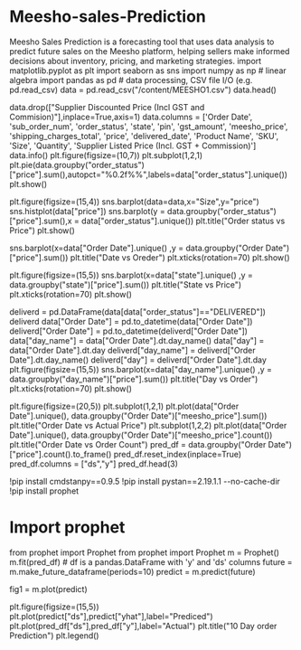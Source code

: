 # Meesho-sales-Prediction
Meesho Sales Prediction is a forecasting tool that uses data analysis to predict future sales on the Meesho platform, helping sellers make informed decisions about inventory, pricing, and marketing strategies.
import matplotlib.pyplot as plt
import seaborn as sns
import numpy as np # linear algebra
import pandas as pd # data processing, CSV file I/O (e.g. pd.read_csv)
data = pd.read_csv("/content/MEESHO1.csv")
data.head()

data.drop(["Supplier Discounted Price (Incl GST and Commision)"],inplace=True,axis=1)
data.columns = ['Order Date', 'sub_order_num', 'order_status', 'state', 'pin', 'gst_amount', 'meesho_price', 'shipping_charges_total', 'price', 'delivered_date', 'Product Name', 'SKU', 'Size', 'Quantity', 'Supplier Listed Price (Incl. GST + Commission)']
data.info()
plt.figure(figsize=(10,7))
plt.subplot(1,2,1)
plt.pie(data.groupby("order_status")["price"].sum(),autopct="%0.2f%%",labels=data["order_status"].unique())
plt.show()

plt.figure(figsize=(15,4))
sns.barplot(data=data,x="Size",y="price")
sns.histplot(data["price"])
sns.barplot(y = data.groupby("order_status")["price"].sum(),x = data["order_status"].unique())
plt.title("Order status vs Price")
plt.show()

sns.barplot(x=data["Order Date"].unique() ,y = data.groupby("Order Date")["price"].sum())
plt.title("Date vs Oreder")
plt.xticks(rotation=70)
plt.show()

plt.figure(figsize=(15,5))
sns.barplot(x=data["state"].unique() ,y = data.groupby("state")["price"].sum())
plt.title("State vs Price")
plt.xticks(rotation=70)
plt.show()

deliverd = pd.DataFrame(data[data["order_status"]=="DELIVERED"])
deliverd
data["Order Date"] = pd.to_datetime(data["Order Date"])
deliverd["Order Date"] = pd.to_datetime(deliverd["Order Date"])
data["day_name"] = data["Order Date"].dt.day_name()
data["day"] = data["Order Date"].dt.day
deliverd["day_name"] = deliverd["Order Date"].dt.day_name()
deliverd["day"] = deliverd["Order Date"].dt.day
plt.figure(figsize=(15,5))
sns.barplot(x=data["day_name"].unique() ,y = data.groupby("day_name")["price"].sum())
plt.title("Day vs Order")
plt.xticks(rotation=70)
plt.show()

plt.figure(figsize=(20,5))
plt.subplot(1,2,1)
plt.plot(data["Order Date"].unique(), data.groupby("Order Date")["meesho_price"].sum())
plt.title("Order Date vs Actual Price")
plt.subplot(1,2,2)
plt.plot(data["Order Date"].unique(), data.groupby("Order Date")["meesho_price"].count())
plt.title("Order Date vs Order Count")
pred_df = data.groupby("Order Date")["price"].count().to_frame()
pred_df.reset_index(inplace=True)
pred_df.columns = ["ds","y"]
pred_df.head(3)

!pip install cmdstanpy==0.9.5
!pip install pystan==2.19.1.1 --no-cache-dir
!pip install prophet
# Import prophet
from prophet import Prophet
from prophet import Prophet
m = Prophet()
m.fit(pred_df)  # df is a pandas.DataFrame with 'y' and 'ds' columns
future = m.make_future_dataframe(periods=10)
predict = m.predict(future)

fig1 = m.plot(predict)

plt.figure(figsize=(15,5))
plt.plot(predict["ds"],predict["yhat"],label="Prediced")
plt.plot(pred_df["ds"],pred_df["y"],label="Actual")
plt.title("10 Day order Prediction")
plt.legend()
